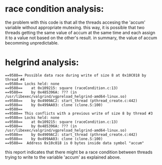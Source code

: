 # race condition analysis:
the problem with this code is that all the threads accesing the 'accum' variable without appropriate mutexing. 
this way, it is possible that two threads getting the same value of accum at the same time and each assign it to a value not based on the other's result. 
in summary, the value of accum becomming unpredictable. 

# helgrind analysis:
```
==9588== Possible data race during write of size 8 at 0x10C018 by thread #4
==9588== Locks held: none
==9588==    at 0x109215: square (raceCondition.c:13)
==9588==    by 0x485396A: ??? (in /usr/libexec/valgrind/vgpreload_helgrind-amd64-linux.so)
==9588==    by 0x4909AC2: start_thread (pthread_create.c:442)
==9588==    by 0x499AA03: clone (clone.S:100)
==9588== 
==9588== This conflicts with a previous write of size 8 by thread #3
==9588== Locks held: none
==9588==    at 0x109215: square (raceCondition.c:13)
==9588==    by 0x485396A: ??? (in /usr/libexec/valgrind/vgpreload_helgrind-amd64-linux.so)
==9588==    by 0x4909AC2: start_thread (pthread_create.c:442)
==9588==    by 0x499AA03: clone (clone.S:100)
==9588==  Address 0x10c018 is 0 bytes inside data symbol "accum"
``` 
this report indicates that there might be a race condition between threads trying to write to the variable 'accum' as  explained above.